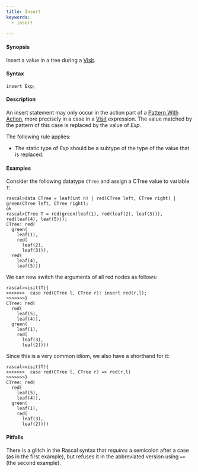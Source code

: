 ```yaml
---
title: Insert
keywords:
  - insert

---
```


#### Synopsis

Insert a value in a tree during a [Visit](../../../Rascal/Statements/Visit/index.md).

#### Syntax

`insert Exp;`

#### Description

An insert statement may only occur in the action part of a [Pattern With Action](../../../Rascal/Expressions/Visit/PatternWithAction/index.md), more precisely in
a case in a [Visit](../../../Rascal/Expressions/Visit/index.md) expression. The value matched by the pattern of this case is replaced by the value of _Exp_.

The following rule applies:

*  The static type of _Exp_ should be a subtype of the type of the value that is replaced.

#### Examples

Consider the following datatype `CTree` and assign a CTree value to variable `T`:

```rascal-shell 
rascal>data CTree = leaf(int n) | red(CTree left, CTree right) | green(CTree left, CTree right);
ok
rascal>CTree T = red(green(leaf(1), red(leaf(2), leaf(3))), red(leaf(4), leaf(5)));
CTree: red(
  green(
    leaf(1),
    red(
      leaf(2),
      leaf(3))),
  red(
    leaf(4),
    leaf(5)))
```
We can now switch the arguments of all red nodes as follows:

```rascal-shell ,continue
rascal>visit(T){
>>>>>>>  case red(CTree l, CTree r): insert red(r,l);
>>>>>>>}
CTree: red(
  red(
    leaf(5),
    leaf(4)),
  green(
    leaf(1),
    red(
      leaf(3),
      leaf(2))))
```
Since this is a very common idiom, we also have a shorthand for it:

```rascal-shell ,continue
rascal>visit(T){
>>>>>>>  case red(CTree l, CTree r) => red(r,l)
>>>>>>>}
CTree: red(
  red(
    leaf(5),
    leaf(4)),
  green(
    leaf(1),
    red(
      leaf(3),
      leaf(2))))
```

#### Pitfalls

There is a glitch in the Rascal syntax that _requires_ a semicolon after a case (as in the first example),
but refuses it in the abbreviated version using `=>` (the second example).


